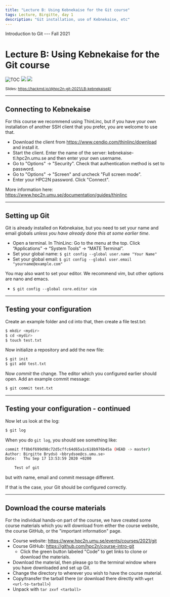```yaml
---
title: "Lecture B: Using Kebnekaise for the Git course"
tags: Lecture, Birgitte, day 1
description: "Git installation, use of Kebnekaise, etc"
---
```


Introduction to Git --- Fall 2021
# Lecture B: Using Kebnekaise for the Git course

<!-- .slide: data-background="#ffffff" -->

<!-- Lecture material made by Birgitte Brydsö for the version of the course that was given in fall 2020. Lecture was first given by Birgitte Brydsö in fall 2020. 
Minor modifications done for the fall 2021 version of the course. -->

![TOC](https://www.hpc2n.umu.se/sites/default/files/umu-logo-left-se.png)  ![](https://www.hpc2n.umu.se/sites/default/files/hpc2n-logo-text5.png)  ![](https://www.hpc2n.umu.se/sites/default/files/images/SNIC_logo_autocrop.png)

<small>Slides: https://hackmd.io/@hpc2n-git-2021/LB-kebnekaise#/</small>

---

## Connecting to Kebnekaise

<!-- .slide: style="font-size: 30px;" -->

For this course we recommend using ThinLinc, but if you have your own installation of another SSH client that you prefer, you are welcome to use that. 

* Download the client from https://www.cendio.com/thinlinc/download and install it.
* Start the client. Enter the name of the server: kebnekaise-tl.hpc2n.umu.se and then enter your own username.
* Go to "Options" -> "Security". Check that authentication method is set to password.
* Go to "Options" -> "Screen" and uncheck "Full screen mode".
* Enter your HPC2N password. Click "Connect".

More information here: https://www.hpc2n.umu.se/documentation/guides/thinlinc

---

## Setting up Git

<!-- .slide: style="font-size: 32px;" -->

Git is already installed on Kebnekaise, but you need to set your name and email globals *unless you have already done this at some earlier time*. 

* Open a terminal. In ThinLinc: Go to the menu at the top. Click “Applications” → “System Tools” → “MATE Terminal”.
* Set your global name: `$ git config --global user.name "Your Name"`
* Set your global email: `$ git config --global user.email "yourname@example.com"` 

You may also want to set your editor. We recommend vim, but other options are nano and emacs. 

* `$ git config --global core.editor vim`

---

## Testing your configuration 

<!-- .slide: style="font-size: 32px;" -->

Create an example folder and cd into that, then create a file test.txt: 

```bash
$ mkdir <mydir> 
$ cd <mydir>
$ touch test.txt
```

Now initialize a repository and add the new file:

```bash
$ git init
$ git add test.txt
```

Now *commit* the change. The editor which you configured earlier should open. Add an example commit message:

```bash
$ git commit test.txt 
```

---

## Testing your configuration - continued

<!-- .slide: style="font-size: 32px;" -->

Now let us look at the log:

```bash
$ git log
```

When you do `git log`, you should see something like: 

```bash
commit ff8b6f699d98c72d5cffc64d65a1c618b976b45a (HEAD -> master)
Author: Birgitte Brydsö <bbrydsoe@cs.umu.se>
Date:   Thu Sep 17 13:53:59 2020 +0200

    Test of git
```

but with name, email and commit message different.

If that is the case, your Git should be configured correctly. 

---

## Download the course materials

<!-- .slide: style="font-size: 32px;" -->

For the individual hands-on part of the course, we have created some course materials which you will download from either the course website, the course GitHub, or the "important information" page. 

* Course website: https://www.hpc2n.umu.se/events/courses/2021/git
* Course GitHub: https://github.com/hpc2n/course-intro-git
  - Click the green button labeled "Code" to get links to clone or download the materials. 
* Download the material, then please go to the terminal window where you have downloaded and set up Git.
* Change the directory to wherever you wish to have the course material.
* Copy/transfer the tarball there (or download there directly with `wget <url-to-tarball>`)
* Unpack with `tar zxvf <tarball>`

